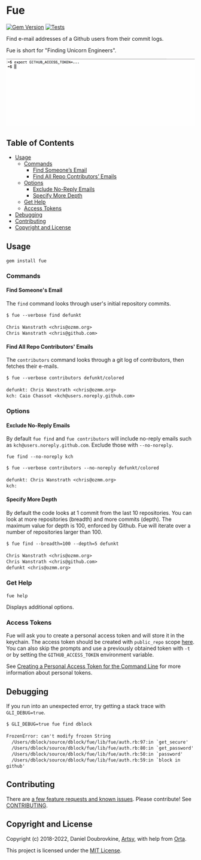Fue
===

[![Gem Version](https://badge.fury.io/rb/fue.svg)](https://badge.fury.io/rb/fue)
[![Tests](https://github.com/dblock/fue/actions/workflows/test.yml/badge.svg)](https://github.com/dblock/fue/actions/workflows/test.yml)

Find e-mail addresses of a Github users from their commit logs.

Fue is short for "Finding Unicorn Engineers".

![](images/fue.gif)

## Table of Contents

- [Usage](#usage)
  - [Commands](#commands)
    - [Find Someone’s Email](#find-someones-email)
    - [Find All Repo Contributors’ Emails](#find-all-repo-contributors-emails)
  - [Options](#options)
    - [Exclude No-Reply Emails](#exclude-no-reply-emails)
    - [Specify More Depth](#specify-more-depth)
  - [Get Help](#get-help)
  - [Access Tokens](#access-tokens)
- [Debugging](#debugging)
- [Contributing](#contributing)
- [Copyright and License](#copyright-and-license)
## Usage

```
gem install fue
```

### Commands

#### Find Someone's Email

The `find` command looks through user's initial repository commits.

```
$ fue --verbose find defunkt

Chris Wanstrath <chris@ozmm.org>
Chris Wanstrath <chris@github.com>
```

#### Find All Repo Contributors' Emails

The `contributors` command looks through a git log of contributors, then fetches their e-mails.

```
$ fue --verbose contributors defunkt/colored

defunkt: Chris Wanstrath <chris@ozmm.org>
kch: Caio Chassot <kch@users.noreply.github.com>
```

### Options

#### Exclude No-Reply Emails

By default `fue find` and `fue contributors` will include no-reply emails such as `kch@users.noreply.github.com`. Exclude those with `--no-noreply`.

```
fue find --no-noreply kch
```

```
$ fue --verbose contributors --no-noreply defunkt/colored

defunkt: Chris Wanstrath <chris@ozmm.org>
kch:
```

#### Specify More Depth

By default the code looks at 1 commit from the last 10 repositories. You can look at more repositories (breadth) and more commits (depth). The maximum value for depth is 100, enforced by Github. Fue will iterate over a number of repositories larger than 100.

```
$ fue find --breadth=100 --depth=5 defunkt

Chris Wanstrath <chris@ozmm.org>
Chris Wanstrath <chris@github.com>
defunkt <chris@ozmm.org>
```

### Get Help

```
fue help
```

Displays additional options.

### Access Tokens

Fue will ask you to create a personal access token and will store it in the keychain. The access token should be created with `public_repo` scope [here](https://github.com/settings/tokens). You can also skip the prompts and use a previously obtained token with `-t` or by setting the `GITHUB_ACCESS_TOKEN` environment variable.

See [Creating a Personal Access Token for the Command Line](https://help.github.com/articles/creating-a-personal-access-token-for-the-command-line) for more information about personal tokens.

## Debugging

If you run into an unexpected error, try getting a stack trace with `GLI_DEBUG=true`.

```
$ GLI_DEBUG=true fue find dblock

FrozenError: can't modify frozen String
  /Users/dblock/source/dblock/fue/lib/fue/auth.rb:97:in `get_secure'
  /Users/dblock/source/dblock/fue/lib/fue/auth.rb:80:in `get_password'
  /Users/dblock/source/dblock/fue/lib/fue/auth.rb:50:in `password'
  /Users/dblock/source/dblock/fue/lib/fue/auth.rb:59:in `block in github'
```

## Contributing

There are [a few feature requests and known issues](https://github.com/dblock/fue/issues). Please contribute! See [CONTRIBUTING](CONTRIBUTING.md).

## Copyright and License

Copyright (c) 2018-2022, Daniel Doubrovkine, [Artsy](http://artsy.github.io), with help from [Orta](https://github.com/orta).

This project is licensed under the [MIT License](LICENSE.md).

